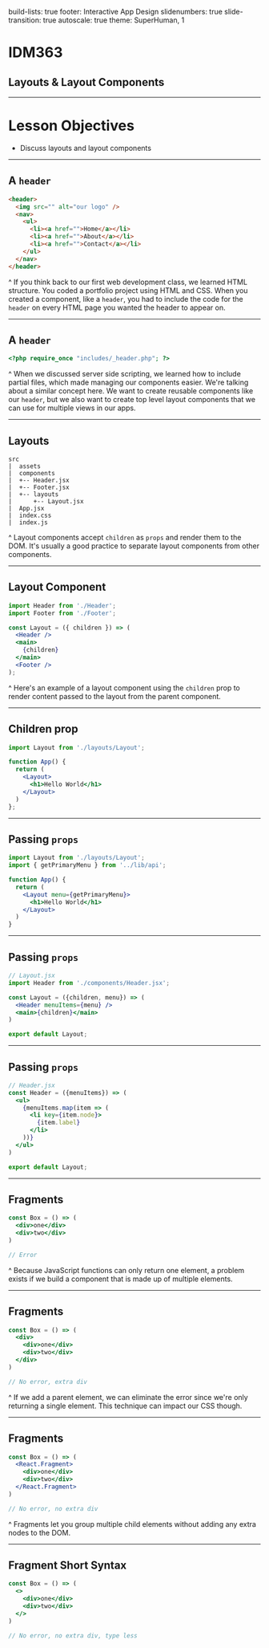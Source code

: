 build-lists: true
footer: Interactive App Design
slidenumbers: true
slide-transition: true
autoscale: true
theme: SuperHuman, 1

# IDM363

## Layouts & Layout Components

---

# Lesson Objectives

- Discuss layouts and layout components

---

## A `header`

```html
<header>
  <img src="" alt="our logo" />
  <nav>
    <ul>
      <li><a href="">Home</a></li>
      <li><a href="">About</a></li>
      <li><a href="">Contact</a></li>
    </ul>
  </nav>
</header>
```

^ If you think back to our first web development class, we learned HTML structure. You coded a portfolio project using HTML and CSS. When you created a component, like a `header`, you had to include the code for the `header` on every HTML page you wanted the header to appear on.

---

## A `header`

```php
<?php require_once "includes/_header.php"; ?>
```

^ When we discussed server side scripting, we learned how to include partial files, which made managing our components easier. We're talking about a similar concept here. We want to create reusable components like our `header`, but we also want to create top level layout components that we can use for multiple views in our apps.

---

## Layouts

```
src
|  assets
|  components
|  +-- Header.jsx
|  +-- Footer.jsx
|  +-- layouts
|      +-- Layout.jsx
|  App.jsx
|  index.css
|  index.js
```

^ Layout components accept `children` as `props` and render them to the DOM. It's usually a good practice to separate layout components from other components.

---

## Layout Component

```jsx
import Header from './Header';
import Footer from './Footer';

const Layout = ({ children }) => (
  <Header />
  <main>
    {children}
  </main>
  <Footer />
);
```

^ Here's an example of a layout component using the `children` prop to render content passed to the layout from the parent component.

---

## Children prop

```jsx
import Layout from './layouts/Layout';

function App() {
  return (
    <Layout>
      <h1>Hello World</h1>
    </Layout>
  )
};
```

---

## Passing `props`

```jsx
import Layout from './layouts/Layout';
import { getPrimaryMenu } from '../lib/api';

function App() {
  return (
    <Layout menu={getPrimaryMenu}>
      <h1>Hello World</h1>
    </Layout>
  )
}
```

---

## Passing `props`

```jsx
// Layout.jsx
import Header from './components/Header.jsx';

const Layout = ({children, menu}) => (
  <Header menuItems={menu} />
  <main>{children}</main>
)

export default Layout;
```

---

## Passing `props`

```jsx
// Header.jsx
const Header = ({menuItems}) => (
  <ul>
    {menuItems.map(item => (
      <li key={item.node}>
        {item.label}
      </li>
    ))}
  </ul>
)

export default Layout;
```

---

## Fragments

```jsx
const Box = () => (
  <div>one</div>
  <div>two</div>
)

// Error
```

^ Because JavaScript functions can only return one element, a problem exists if we build a component that is made up of multiple elements.

---

## Fragments

```jsx
const Box = () => (
  <div>
    <div>one</div>
    <div>two</div>
  </div>
)

// No error, extra div
```

^ If we add a parent element, we can eliminate the error since we're only returning a single element. This technique can impact our CSS though.

---

## Fragments

```jsx
const Box = () => (
  <React.Fragment>
    <div>one</div>
    <div>two</div>
  </React.Fragment>
)

// No error, no extra div
```

^ Fragments let you group multiple child elements without adding any extra nodes to the DOM.

---

## Fragment Short Syntax

```jsx
const Box = () => (
  <>
    <div>one</div>
    <div>two</div>
  </>
)

// No error, no extra div, type less
```
